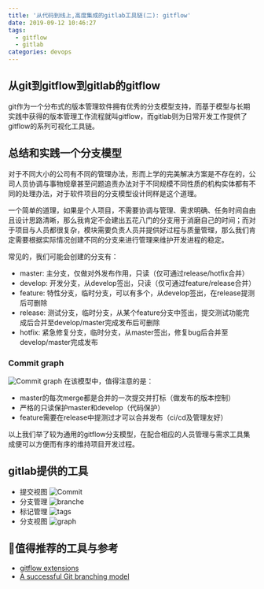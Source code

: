 ```yaml
---
title: '从代码到线上,高度集成的gitlab工具链(二): gitflow'
date: 2019-09-12 10:46:27
tags:
  - gitflow
  - gitlab
categories: devops
---
```


## 从git到gitflow到gitlab的gitflow
  git作为一个分布式的版本管理软件拥有优秀的分支模型支持，而基于模型与长期实践中获得的版本管理工作流程就叫gitflow，而gitlab则为日常开发工作提供了gitflow的系列可视化工具链。

  <!--more-->

## 总结和实践一个分支模型
  对于不同大小的公司有不同的管理办法，形而上学的完美解决方案是不存在的，公司人员协调与事物规章甚至问题追责办法对于不同规模不同性质的机构实体都有不同的处理办法，对于软件项目的分支模型设计同样是这个道理。  

  一个简单的道理，如果是个人项目，不需要协调与管理、需求明确、任务时间自由且设计思路清晰，那么我肯定不会建出五花八门的分支用于消磨自己的时间；而对于项目与人员都很复杂，模块需要负责人员并提供好过程与质量管理，那么我们肯定需要根据实际情况创建不同的分支来进行管理来维护开发进程的稳定。 

  常见的，我们可能会创建的分支有：
  * master: 主分支，仅做对外发布作用，只读（仅可通过release/hotfix合并）
  * develop: 开发分支，从develop签出，只读（仅可通过feature/release合并）
  * feature: 特性分支，临时分支，可以有多个，从develop签出，在release提测后可删除
  * release: 测试分支，临时分支，从某个feature分支中签出，提交测试功能完成后合并至develop/master完成发布后可删除
  * hotfix: 紧急修复分支，临时分支，从master签出，修复bug后合并至develop/master完成发布

### Commit graph
  ![Commit graph](git-model@2x.png)
  在该模型中，值得注意的是：
  * master的每次merge都是合并的一次提交并打标（做发布的版本控制）
  * 严格的只读保护master和develop（代码保护）
  * feature需要在release中提测过才可以合并发布（ci/cd及管理友好）

以上我们举了较为通用的gitflow分支模型，在配合相应的人员管理与需求工具集成便可以方便而有序的维持项目开发过程。

## gitlab提供的工具
  * 提交视图
  ![Commit](commit.png)
  * 分支管理
  ![branche](branche.png)
  * 标记管理
  ![tags](tags.png)
  * 分支视图
  ![graph](graph.png)

## 值得推荐的工具与参考
  * [gitflow extensions](http://danielkummer.github.io/git-flow-cheatsheet/)
  * [A successful Git branching model](https://nvie.com/posts/a-successful-git-branching-model/)